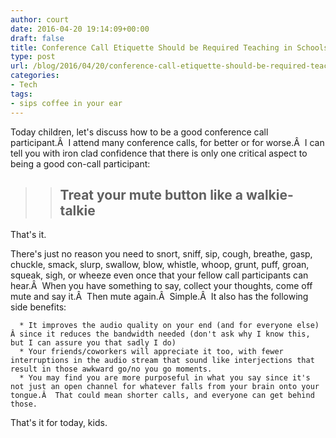 ```yaml
---
author: court
date: 2016-04-20 19:14:09+00:00
draft: false
title: Conference Call Etiquette Should be Required Teaching in Schools
type: post
url: /blog/2016/04/20/conference-call-etiquette-should-be-required-teaching-in-schools/
categories:
- Tech
tags:
- sips coffee in your ear
---
```


Today children, let's discuss how to be a good conference call participant.Â  I attend many conference calls, for better or for worse.Â  I can tell you with iron clad confidence that there is only one critical aspect to being a good con-call participant:


<blockquote>

> 
> ## **Treat your mute button like a walkie-talkie**
> 
> 
</blockquote>


That's it.

There's just no reason you need to snort, sniff, sip, cough, breathe, gasp, chuckle, smack, slurp, swallow, blow, whistle, whoop, grunt, puff, groan, squeak, sigh, or wheeze even once that your fellow call participants can hear.Â  When you have something to say, collect your thoughts, come off mute and say it.Â  Then mute again.Â  Simple.Â  It also has the following side benefits:



 	  * It improves the audio quality on your end (and for everyone else) Â since it reduces the bandwidth needed (don't ask why I know this, but I can assure you that sadly I do)
 	  * Your friends/coworkers will appreciate it too, with fewer interruptions in the audio stream that sound like interjections that result in those awkward go/no you go moments.
 	  * You may find you are more purposeful in what you say since it's not just an open channel for whatever falls from your brain onto your tongue.Â  That could mean shorter calls, and everyone can get behind those.

That's it for today, kids.
